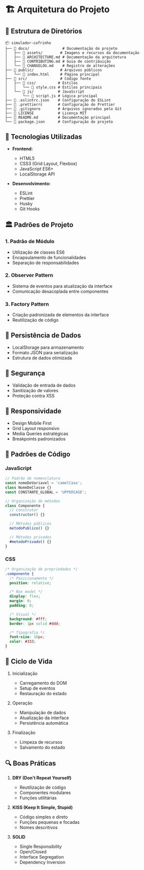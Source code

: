 # 🏗️ Arquitetura do Projeto

## 📁 Estrutura de Diretórios

```
📦 simulador-cofrinho
├── 📂 docs/               # Documentação do projeto
│   ├── 📂 assets/        # Imagens e recursos da documentação
│   ├── 📜 ARCHITECTURE.md # Documentação da arquitetura
│   ├── 📜 CONTRIBUTING.md # Guia de contribuição
│   └── 📜 CHANGELOG.md    # Registro de alterações
├── 📂 public/            # Arquivos públicos
│   └── 📜 index.html     # Página principal
├── 📂 src/               # Código fonte
│   ├── 📂 css/          # Estilos
│   │   └── 📜 style.css # Estilos principais
│   └── 📂 js/           # JavaScript
│       └── 📜 script.js # Lógica principal
├── 📜 .eslintrc.json    # Configuração do ESLint
├── 📜 .prettierrc       # Configuração do Prettier
├── 📜 .gitignore        # Arquivos ignorados pelo Git
├── 📜 LICENSE           # Licença MIT
├── 📜 README.md         # Documentação principal
└── 📜 package.json      # Configuração do projeto
```

## 🔧 Tecnologias Utilizadas

- **Frontend:**
  - HTML5
  - CSS3 (Grid Layout, Flexbox)
  - JavaScript ES6+
  - LocalStorage API

- **Desenvolvimento:**
  - ESLint
  - Prettier
  - Husky
  - Git Hooks

## 🏛️ Padrões de Projeto

### 1. Padrão de Módulo

- Utilização de classes ES6
- Encapsulamento de funcionalidades
- Separação de responsabilidades

### 2. Observer Pattern

- Sistema de eventos para atualização da interface
- Comunicação desacoplada entre componentes

### 3. Factory Pattern

- Criação padronizada de elementos da interface
- Reutilização de código

## 💾 Persistência de Dados

- LocalStorage para armazenamento
- Formato JSON para serialização
- Estrutura de dados otimizada

## 🔐 Segurança

- Validação de entrada de dados
- Sanitização de valores
- Proteção contra XSS

## 📱 Responsividade

- Design Mobile First
- Grid Layout responsivo
- Media Queries estratégicas
- Breakpoints padronizados

## 🎨 Padrões de Código

### JavaScript

```javascript
// Padrão de nomenclatura
const nomeDeVariavel = 'camelCase';
class NomeDeClasse {}
const CONSTANTE_GLOBAL = 'UPPERCASE';

// Organização de métodos
class Componente {
  // Construtor
  constructor() {}

  // Métodos públicos
  metodoPublico() {}

  // Métodos privados
  #metodoPrivado() {}
}
```

### CSS

```css
/* Organização de propriedades */
.componente {
  /* Posicionamento */
  position: relative;

  /* Box model */
  display: flex;
  margin: 0;
  padding: 0;

  /* Visual */
  background: #fff;
  border: 1px solid #ddd;

  /* Tipografia */
  font-size: 16px;
  color: #333;
}
```

## 🔄 Ciclo de Vida

1. Inicialização
   - Carregamento do DOM
   - Setup de eventos
   - Restauração do estado

2. Operação
   - Manipulação de dados
   - Atualização da interface
   - Persistência automática

3. Finalização
   - Limpeza de recursos
   - Salvamento do estado

## 🔍 Boas Práticas

1. **DRY (Don't Repeat Yourself)**
   - Reutilização de código
   - Componentes modulares
   - Funções utilitárias

2. **KISS (Keep It Simple, Stupid)**
   - Código simples e direto
   - Funções pequenas e focadas
   - Nomes descritivos

3. **SOLID**
   - Single Responsibility
   - Open/Closed
   - Interface Segregation
   - Dependency Inversion
